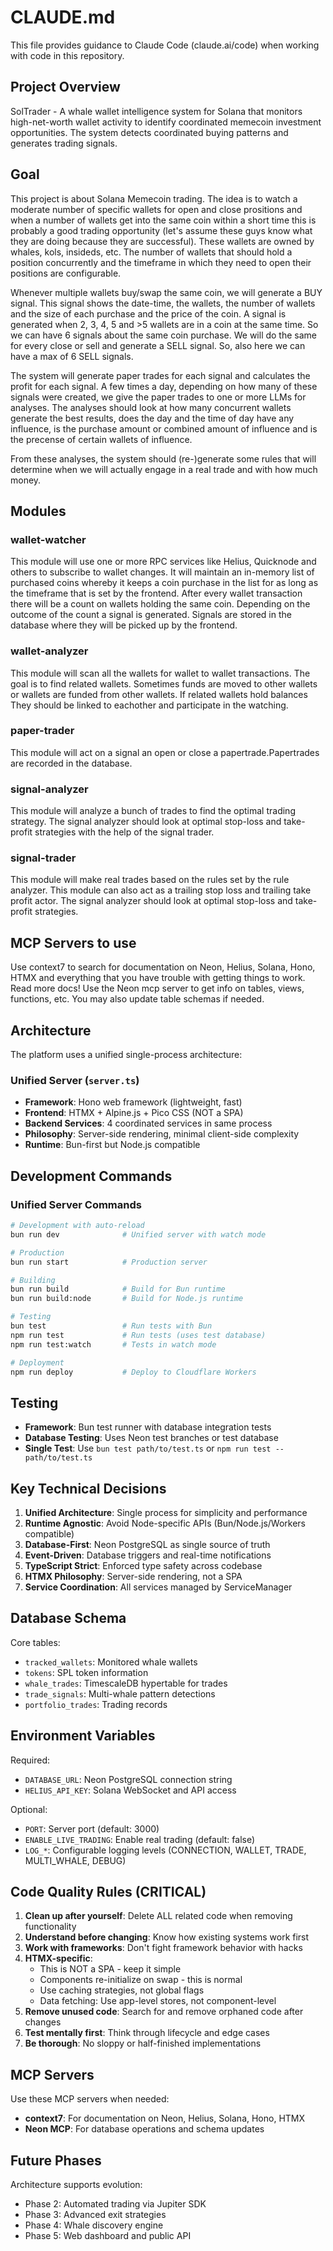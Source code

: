 # CLAUDE.md

This file provides guidance to Claude Code (claude.ai/code) when working with code in this repository.

## Project Overview

SolTrader - A whale wallet intelligence system for Solana that monitors high-net-worth wallet activity to identify coordinated memecoin investment opportunities. The system detects coordinated buying patterns and generates trading signals.

## Goal

This project is about Solana Memecoin trading.
The idea is to watch a moderate number of specific wallets for open and close prositions
and when a number of wallets get into the same coin within a short time
this is probably a good trading opportunity 
(let's assume these guys know what they are doing because they are successful).
These wallets are owned by whales, kols, insideds, etc.
The number of wallets that should hold a position concurrently and the timeframe in which
they need to open their positions are configurable.

Whenever multiple wallets buy/swap the same coin, we will generate a BUY signal.
This signal shows the date-time, the wallets, the number of wallets and the size of each purchase and the price of the coin.
A signal is generated when 2, 3, 4, 5 and >5 wallets are in a coin at the same time.
So we can have 6 signals about the same coin purchase.
We will do the same for every close or sell and generate a SELL signal.
So, also here we can have a max of 6 SELL signals.


The system will generate paper trades for each signal and calculates the profit for each signal.
A few times a day, depending on how many of these signals were created, we give the paper trades
to one or more LLMs for analyses. The analyses should look at how many concurrent wallets generate the best results,
does the day and the time of day have any influence, is the purchase amount or combined amount of influence
and is the precense of certain wallets of influence.

From these analyses, the system should (re-)generate some rules that will determine when we will
actually engage in a real trade and with how much money.

## Modules

### wallet-watcher
This module will use one or more RPC services like Helius, Quicknode and others to subscribe to wallet changes.
It will maintain an in-memory list of purchased coins whereby it keeps a coin purchase in the list for as long as the timeframe
that is set by the frontend. After every wallet transaction there will be a count on wallets holding the same coin.
Depending on the outcome of the count a signal is generated. Signals are stored in the database where they will be picked up by the frontend.

### wallet-analyzer
This module will scan all the wallets for wallet to wallet transactions. The goal is to find related wallets.
Sometimes funds are moved to other wallets or wallets are funded from other wallets. If related wallets hold balances
They should be linked to eachother and participate in the watching.

### paper-trader
This module will act on a signal an open or close a papertrade.Papertrades are recorded in the database.

### signal-analyzer
This module will analyze a bunch of trades to find the optimal trading strategy.
The signal analyzer should look at optimal stop-loss and take-profit strategies with the help of the signal trader.

### signal-trader
This module will make real trades based on the rules set by the rule analyzer.
This module can also act as a trailing stop loss and trailing take profit actor.
The signal analyzer should look at optimal stop-loss and take-profit strategies.

## MCP Servers to use
Use context7 to search for documentation on Neon, Helius, Solana, Hono, HTMX and everything that you have trouble with getting things to work. Read more docs!
Use the Neon mcp server to get info on tables, views, functions, etc. You may also update table schemas if needed.


## Architecture

The platform uses a unified single-process architecture:

### Unified Server (`server.ts`)
- **Framework**: Hono web framework (lightweight, fast)
- **Frontend**: HTMX + Alpine.js + Pico CSS (NOT a SPA)
- **Backend Services**: 4 coordinated services in same process
- **Philosophy**: Server-side rendering, minimal client-side complexity
- **Runtime**: Bun-first but Node.js compatible

## Development Commands

### Unified Server Commands
```bash
# Development with auto-reload
bun run dev              # Unified server with watch mode

# Production
bun run start            # Production server  

# Building
bun run build            # Build for Bun runtime
bun run build:node       # Build for Node.js runtime

# Testing  
bun test                 # Run tests with Bun
npm run test             # Run tests (uses test database)
npm run test:watch       # Tests in watch mode

# Deployment
npm run deploy           # Deploy to Cloudflare Workers
```

## Testing

- **Framework**: Bun test runner with database integration tests
- **Database Testing**: Uses Neon test branches or test database
- **Single Test**: Use `bun test path/to/test.ts` or `npm run test -- path/to/test.ts`

## Key Technical Decisions

1. **Unified Architecture**: Single process for simplicity and performance
2. **Runtime Agnostic**: Avoid Node-specific APIs (Bun/Node.js/Workers compatible)
3. **Database-First**: Neon PostgreSQL as single source of truth
4. **Event-Driven**: Database triggers and real-time notifications
5. **TypeScript Strict**: Enforced type safety across codebase
6. **HTMX Philosophy**: Server-side rendering, not a SPA
7. **Service Coordination**: All services managed by ServiceManager

## Database Schema

Core tables:
- `tracked_wallets`: Monitored whale wallets
- `tokens`: SPL token information
- `whale_trades`: TimescaleDB hypertable for trades
- `trade_signals`: Multi-whale pattern detections
- `portfolio_trades`: Trading records

## Environment Variables

Required:
- `DATABASE_URL`: Neon PostgreSQL connection string
- `HELIUS_API_KEY`: Solana WebSocket and API access

Optional:
- `PORT`: Server port (default: 3000)
- `ENABLE_LIVE_TRADING`: Enable real trading (default: false)
- `LOG_*`: Configurable logging levels (CONNECTION, WALLET, TRADE, MULTI_WHALE, DEBUG)

## Code Quality Rules (CRITICAL)

1. **Clean up after yourself**: Delete ALL related code when removing functionality
2. **Understand before changing**: Know how existing systems work first
3. **Work with frameworks**: Don't fight framework behavior with hacks
4. **HTMX-specific**:
   - This is NOT a SPA - keep it simple
   - Components re-initialize on swap - this is normal
   - Use caching strategies, not global flags
   - Data fetching: Use app-level stores, not component-level
5. **Remove unused code**: Search for and remove orphaned code after changes
6. **Test mentally first**: Think through lifecycle and edge cases
7. **Be thorough**: No sloppy or half-finished implementations

## MCP Servers

Use these MCP servers when needed:
- **context7**: For documentation on Neon, Helius, Solana, Hono, HTMX
- **Neon MCP**: For database operations and schema updates

## Future Phases

Architecture supports evolution:
- Phase 2: Automated trading via Jupiter SDK
- Phase 3: Advanced exit strategies
- Phase 4: Whale discovery engine
- Phase 5: Web dashboard and public API